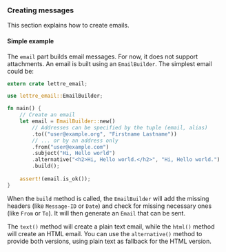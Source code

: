 ### Creating messages

This section explains how to create emails.

#### Simple example

The `email` part builds email messages. For now, it does not support attachments.
An email is built using an `EmailBuilder`. The simplest email could be:

```rust
extern crate lettre_email;

use lettre_email::EmailBuilder;

fn main() {
    // Create an email
    let email = EmailBuilder::new()
        // Addresses can be specified by the tuple (email, alias)
        .to(("user@example.org", "Firstname Lastname"))
        // ... or by an address only
        .from("user@example.com")
        .subject("Hi, Hello world")
        .alternative("<h2>Hi, Hello world.</h2>", "Hi, Hello world.")
        .build();
    
    assert!(email.is_ok());
}
```

When the `build` method is called, the `EmailBuilder` will add the missing headers (like
`Message-ID` or `Date`) and check for missing necessary ones (like `From` or `To`). It will
then generate an `Email` that can be sent.

The `text()` method will create a plain text email, while the `html()` method will create an
HTML email. You can use the `alternative()` method to provide both versions, using plain text
as fallback for the HTML version.
